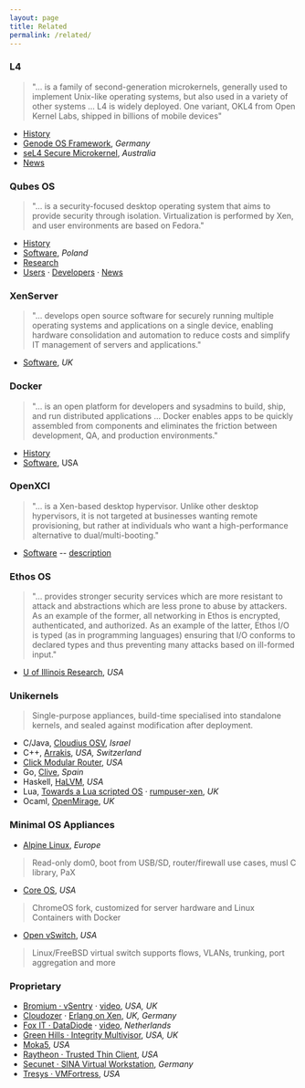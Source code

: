 ```yaml
---
layout: page
title: Related
permalink: /related/
---
```


### L4

> "... is a family of second-generation microkernels, generally used to implement Unix-like operating systems, but also used in a variety of other systems ... L4 is widely deployed. One variant, OKL4 from Open Kernel Labs, shipped in billions of mobile devices"

+ [History](http://en.wikipedia.org/wiki/L4_microkernel_family)
+ [Genode OS Framework](http://genode.org/), *Germany*
+ [seL4 Secure Microkernel](http://ssrg.nicta.com/projects/seL4/), *Australia*
+ [News](http://l4hq.org/)

### Qubes OS

> "... is a security-focused desktop operating system that aims to provide security through isolation. Virtualization is performed by Xen, and user environments are based on Fedora."

+ [History](http://en.wikipedia.org/wiki/Qubes_OS)
+ [Software](https://qubes-os.org/), *Poland*
+ [Research](https://qubes-os.org/wiki/QubesResearch)
+ [Users](https://groups.google.com/forum/#!forum/qubes-users) &middot; [Developers](https://groups.google.com/forum/#!forum/qubes-devel) &middot; [News](http://theinvisiblethings.blogspot.com/)

### XenServer

> "... develops open source software for securely running multiple operating systems and applications on a single device, enabling hardware consolidation and automation to reduce costs and simplify IT management of servers and applications."

+ [Software](http://xenserver.org), *UK*

### Docker

> "... is an open platform for developers and sysadmins to build, ship, and run distributed applications ... Docker enables apps to be quickly assembled from components and eliminates the friction between development, QA, and production environments."

+ [History](http://en.wikipedia.org/wiki/Docker_%28software%29)
+ [Software](https://www.docker.com/), USA

### OpenXCI

> "... is a Xen-based desktop hypervisor. Unlike other desktop hypervisors, it is not targeted at businesses wanting remote provisioning, but rather at individuals who want a high-performance alternative to dual/multi-booting."

+ [Software](http://openxci.sourceforge.net/) -- [description](http://xen.1045712.n5.nabble.com/OpenXCI-update-almost-ready-to-release-an-alpha-version-td5721403.html)

### Ethos OS

> "... provides stronger security services which are more resistant to attack and abstractions which are less prone to abuse by attackers. As an example of the former, all networking in Ethos is encrypted, authenticated, and authorized. As an example of the latter, Ethos I/O is typed (as in programming languages) ensuring that I/O conforms to declared types and thus preventing many attacks based on ill-formed input."

+ [U of Illinois Research](https://www.ethos-os.org/), *USA*

### Unikernels

> Single-purpose appliances, build-time specialised into standalone kernels, and sealed against modification after deployment.

+ C/Java, [Cloudius OSV](http://osv.io), *Israel*
+ C++, [Arrakis](http://arrakis.cs.washington.edu/), *USA, Switzerland*
+ [Click Modular Router](http://www.read.cs.ucla.edu/click/), *USA*
+ Go, [Clive](http://lsub.org/ls/clive.html), *Spain*
+ Haskell, [HaLVM](http://halvm.org), *USA*
+ Lua, [Towards a Lua scripted OS](http://www.lua.org/wshop13/Cormack.pdf) &middot; [rumpuser-xen](https://github.com/justincormack/rumpuser-xen), *UK*
+ Ocaml, [OpenMirage](http://openmirage.org), *UK*


### Minimal OS Appliances

+ [Alpine Linux](http://alpinelinux.org/), *Europe*

> Read-only dom0, boot from USB/SD, router/firewall use cases, musl C library, PaX

+ [Core OS](https://coreos.com/), *USA*

> ChromeOS fork, customized for server hardware and Linux Containers with Docker

+ [Open vSwitch](http://openvswitch.org/), *USA*

> Linux/FreeBSD virtual switch supports flows, VLANs, trunking, port aggregation and more

### Proprietary

+ [Bromium &middot; vSentry](http://www.bromium.com/products/vsentry.html) &middot; [video](http://www.bromium.com/videos/how-does-microvirtualization-protect-you.html), *USA, UK*
+ [Cloudozer](http://cloudozer.com/) &middot; [ Erlang on Xen](http://erlangonxen.org/), *UK, Germany*
+ [Fox IT &middot; DataDiode](https://www.fox-it.com/en/products/datadiode/) &middot; [video](http://www.youtube.com/watch/vemwnQmnvuo), *Netherlands*
+ [Green Hills &middot; Integrity Multivisor](http://www.ghs.com/products/rtos/integrity_virtualization.html), *USA, UK*
+ [Moka5](http://www.moka5.com/), *USA*
+ [Raytheon &middot; Trusted Thin Client](https://www.trustedcs.com/products/TrustedThinClient.html), *USA*
+ [Secunet &middot; SINA Virtual Workstation](http://www.secunet.com/en/topics-solutions/high-security/sina/sina-workstation/), *Germany*
+ [Tresys &middot; VMFortress](http://www.tresys.com/products/vm-fortress.php), *USA*

